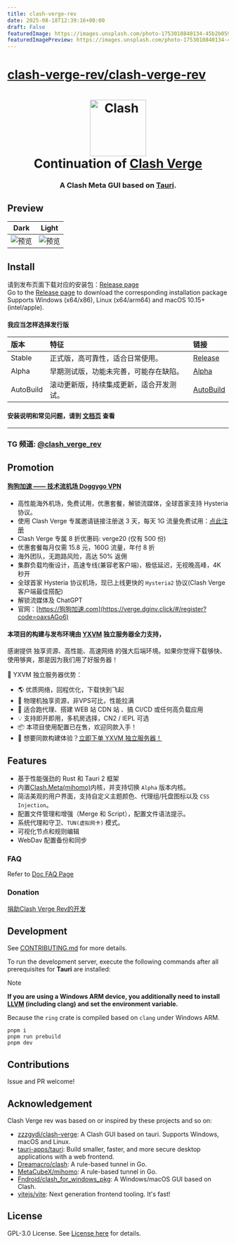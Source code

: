 ```yaml
---
title: clash-verge-rev
date: 2025-08-18T12:39:16+08:00
draft: False
featuredImage: https://images.unsplash.com/photo-1753010840134-45b2b059a7d5?ixid=M3w0NjAwMjJ8MHwxfHJhbmRvbXx8fHx8fHx8fDE3NTU0OTE4Njl8&ixlib=rb-4.1.0
featuredImagePreview: https://images.unsplash.com/photo-1753010840134-45b2b059a7d5?ixid=M3w0NjAwMjJ8MHwxfHJhbmRvbXx8fHx8fHx8fDE3NTU0OTE4Njl8&ixlib=rb-4.1.0
---
```


# [clash-verge-rev/clash-verge-rev](https://github.com/clash-verge-rev/clash-verge-rev)

<h1 align="center">
  <img src="./src-tauri/icons/icon.png" alt="Clash" width="128" />
  <br>
  Continuation of <a href="https://github.com/zzzgydi/clash-verge">Clash Verge</a>
  <br>
</h1>

<h3 align="center">
A Clash Meta GUI based on <a href="https://github.com/tauri-apps/tauri">Tauri</a>.
</h3>

## Preview

| Dark                             | Light                             |
| -------------------------------- | --------------------------------- |
| ![预览](./docs/preview_dark.png) | ![预览](./docs/preview_light.png) |

## Install

请到发布页面下载对应的安装包：[Release page](https://github.com/clash-verge-rev/clash-verge-rev/releases)<br>
Go to the [Release page](https://github.com/clash-verge-rev/clash-verge-rev/releases) to download the corresponding installation package<br>
Supports Windows (x64/x86), Linux (x64/arm64) and macOS 10.15+ (intel/apple).

#### 我应当怎样选择发行版

| 版本      | 特征                                     | 链接                                                                                   |
| :-------- | :--------------------------------------- | :------------------------------------------------------------------------------------- |
| Stable    | 正式版，高可靠性，适合日常使用。         | [Release](https://github.com/clash-verge-rev/clash-verge-rev/releases)                 |
| Alpha     | 早期测试版，功能未完善，可能存在缺陷。   | [Alpha](https://github.com/clash-verge-rev/clash-verge-rev/releases/tag/alpha)         |
| AutoBuild | 滚动更新版，持续集成更新，适合开发测试。 | [AutoBuild](https://github.com/clash-verge-rev/clash-verge-rev/releases/tag/autobuild) |

#### 安装说明和常见问题，请到 [文档页](https://clash-verge-rev.github.io/) 查看

---

### TG 频道: [@clash_verge_rev](https://t.me/clash_verge_re)

## Promotion

#### [狗狗加速 —— 技术流机场 Doggygo VPN](https://verge.dginv.click/#/register?code=oaxsAGo6)

- 高性能海外机场，免费试用，优惠套餐，解锁流媒体，全球首家支持 Hysteria 协议。
- 使用 Clash Verge 专属邀请链接注册送 3 天，每天 1G 流量免费试用：[点此注册](https://verge.dginv.click/#/register?code=oaxsAGo6)
- Clash Verge 专属 8 折优惠码: verge20 (仅有 500 份)
- 优惠套餐每月仅需 15.8 元，160G 流量，年付 8 折
- 海外团队，无跑路风险，高达 50% 返佣
- 集群负载均衡设计，高速专线(兼容老客户端)，极低延迟，无视晚高峰，4K 秒开
- 全球首家 Hysteria 协议机场，现已上线更快的 `Hysteria2` 协议(Clash Verge 客户端最佳搭配)
- 解锁流媒体及 ChatGPT
- 官网：[https://狗狗加速.com](https://verge.dginv.click/#/register?code=oaxsAGo6)

#### 本项目的构建与发布环境由 [YXVM](https://yxvm.com/aff.php?aff=827) 独立服务器全力支持，

感谢提供 独享资源、高性能、高速网络 的强大后端环境。如果你觉得下载够快、使用够爽，那是因为我们用了好服务器！

🧩 YXVM 独立服务器优势：

- 🌎 优质网络，回程优化，下载快到飞起
- 🔧 物理机独享资源，非VPS可比，性能拉满
- 🧠 适合跑代理、搭建 WEB 站 CDN 站 、搞 CI/CD 或任何高负载应用
- 💡 支持即开即用，多机房选择，CN2 / IEPL 可选
- 📦 本项目使用配置已在售，欢迎同款入手！
- 🎯 想要同款构建体验？[立即下单 YXVM 独立服务器！](https://yxvm.com/aff.php?aff=827)

## Features

- 基于性能强劲的 Rust 和 Tauri 2 框架
- 内置[Clash.Meta(mihomo)](https://github.com/MetaCubeX/mihomo)内核，并支持切换 `Alpha` 版本内核。
- 简洁美观的用户界面，支持自定义主题颜色、代理组/托盘图标以及 `CSS Injection`。
- 配置文件管理和增强（Merge 和 Script），配置文件语法提示。
- 系统代理和守卫、`TUN(虚拟网卡)` 模式。
- 可视化节点和规则编辑
- WebDav 配置备份和同步

### FAQ

Refer to [Doc FAQ Page](https://clash-verge-rev.github.io/faq/windows.html)

### Donation

[捐助Clash Verge Rev的开发](https://github.com/sponsors/clash-verge-rev)

## Development

See [CONTRIBUTING.md](./CONTRIBUTING.md) for more details.

To run the development server, execute the following commands after all prerequisites for **Tauri** are installed:

> [!NOTE]
> **If you are using a Windows ARM device, you additionally need to install [LLVM](https://github.com/llvm/llvm-project/releases) (including clang) and set the environment variable.**
>
> Because the `ring` crate is compiled based on `clang` under Windows ARM.

```shell
pnpm i
pnpm run prebuild
pnpm dev
```

## Contributions

Issue and PR welcome!

## Acknowledgement

Clash Verge rev was based on or inspired by these projects and so on:

- [zzzgydi/clash-verge](https://github.com/zzzgydi/clash-verge): A Clash GUI based on tauri. Supports Windows, macOS and Linux.
- [tauri-apps/tauri](https://github.com/tauri-apps/tauri): Build smaller, faster, and more secure desktop applications with a web frontend.
- [Dreamacro/clash](https://github.com/Dreamacro/clash): A rule-based tunnel in Go.
- [MetaCubeX/mihomo](https://github.com/MetaCubeX/mihomo): A rule-based tunnel in Go.
- [Fndroid/clash_for_windows_pkg](https://github.com/Fndroid/clash_for_windows_pkg): A Windows/macOS GUI based on Clash.
- [vitejs/vite](https://github.com/vitejs/vite): Next generation frontend tooling. It's fast!

## License

GPL-3.0 License. See [License here](./LICENSE) for details.
